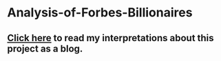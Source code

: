 # Analysis-of-Forbes-Billionaires

## [Click here](https://hari-prasad.medium.com/what-does-it-take-to-become-a-billionaire-d875be838781) to read my interpretations about this project as a blog.
